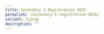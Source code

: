```yaml
---
title: Secondary 1 Registration 2025
permalink: /secondary-1-registration-2025/
variant: tiptap
description: ""
---
```

